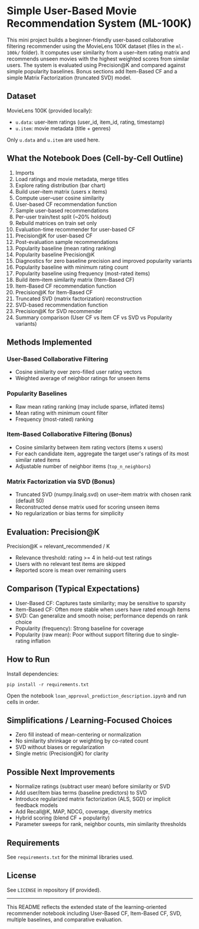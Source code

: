 # Simple User-Based Movie Recommendation System (ML-100K)

This mini project builds a beginner-friendly user-based collaborative filtering recommender using the MovieLens 100K dataset (files in the `ml-100k/` folder). It computes user similarity from a user–item rating matrix and recommends unseen movies with the highest weighted scores from similar users. The system is evaluated using Precision@K and compared against simple popularity baselines. Bonus sections add Item-Based CF and a simple Matrix Factorization (truncated SVD) model.

## Dataset
MovieLens 100K (provided locally):
- `u.data`: user-item ratings (user_id, item_id, rating, timestamp)
- `u.item`: movie metadata (title + genres)

Only `u.data` and `u.item` are used here.

## What the Notebook Does (Cell-by-Cell Outline)
1. Imports
2. Load ratings and movie metadata, merge titles
3. Explore rating distribution (bar chart)
4. Build user–item matrix (users x items)
5. Compute user–user cosine similarity
6. User-based CF recommendation function
7. Sample user-based recommendations
8. Per-user train/test split (~20% holdout)
9. Rebuild matrices on train set only
10. Evaluation-time recommender for user-based CF
11. Precision@K for user-based CF
12. Post-evaluation sample recommendations
13. Popularity baseline (mean rating ranking)
14. Popularity baseline Precision@K
15. Diagnostics for zero baseline precision and improved popularity variants
16. Popularity baseline with minimum rating count
17. Popularity baseline using frequency (most-rated items)
18. Build item–item similarity matrix (Item-Based CF)
19. Item-Based CF recommendation function
20. Precision@K for Item-Based CF
21. Truncated SVD (matrix factorization) reconstruction
22. SVD-based recommendation function
23. Precision@K for SVD recommender
24. Summary comparison (User CF vs Item CF vs SVD vs Popularity variants)

## Methods Implemented
### User-Based Collaborative Filtering
- Cosine similarity over zero-filled user rating vectors
- Weighted average of neighbor ratings for unseen items

### Popularity Baselines
- Raw mean rating ranking (may include sparse, inflated items)
- Mean rating with minimum count filter
- Frequency (most-rated) ranking

### Item-Based Collaborative Filtering (Bonus)
- Cosine similarity between item rating vectors (items x users)
- For each candidate item, aggregate the target user's ratings of its most similar rated items
- Adjustable number of neighbor items (`top_n_neighbors`)

### Matrix Factorization via SVD (Bonus)
- Truncated SVD (numpy.linalg.svd) on user–item matrix with chosen rank (default 50)
- Reconstructed dense matrix used for scoring unseen items
- No regularization or bias terms for simplicity

## Evaluation: Precision@K
Precision@K = relevant_recommended / K
- Relevance threshold: rating >= 4 in held-out test ratings
- Users with no relevant test items are skipped
- Reported score is mean over remaining users

## Comparison (Typical Expectations)
- User-Based CF: Captures taste similarity; may be sensitive to sparsity
- Item-Based CF: Often more stable when users have rated enough items
- SVD: Can generalize and smooth noise; performance depends on rank choice
- Popularity (frequency): Strong baseline for coverage
- Popularity (raw mean): Poor without support filtering due to single-rating inflation

## How to Run
Install dependencies:
```
pip install -r requirements.txt
```
Open the notebook `loan_approval_prediction_description.ipynb` and run cells in order.

## Simplifications / Learning-Focused Choices
- Zero fill instead of mean-centering or normalization
- No similarity shrinkage or weighting by co-rated count
- SVD without biases or regularization
- Single metric (Precision@K) for clarity

## Possible Next Improvements
- Normalize ratings (subtract user mean) before similarity or SVD
- Add user/item bias terms (baseline predictors) to SVD
- Introduce regularized matrix factorization (ALS, SGD) or implicit feedback models
- Add Recall@K, MAP, NDCG, coverage, diversity metrics
- Hybrid scoring (blend CF + popularity)
- Parameter sweeps for rank, neighbor counts, min similarity thresholds

## Requirements
See `requirements.txt` for the minimal libraries used.

## License
See `LICENSE` in repository (if provided).

---
This README reflects the extended state of the learning-oriented recommender notebook including User-Based CF, Item-Based CF, SVD, multiple baselines, and comparative evaluation.

